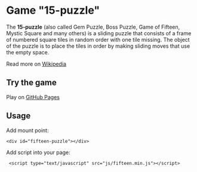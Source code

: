 # Game "15-puzzle" 

 The **15-puzzle** (also called Gem Puzzle, Boss Puzzle, Game of Fifteen, Mystic Square and many others) is a sliding puzzle that consists of a frame of numbered square tiles in random order with one tile missing. The object of the puzzle is to place the tiles in order by making sliding moves that use the empty space. 
 
 Read more on [Wikipedia](https://en.wikipedia.org/wiki/15_puzzle)
 
## Try the game
 
 Play on [GitHub Pages]( https://sergiy-mykhailov.github.io/game-15-puzzle/)
  
## Usage
  
Add mount point:
```
<div id="fifteen-puzzle"></div>
```

Add script into your page:
```
 <script type="text/javascript" src="js/fifteen.min.js"></script>
``` 
